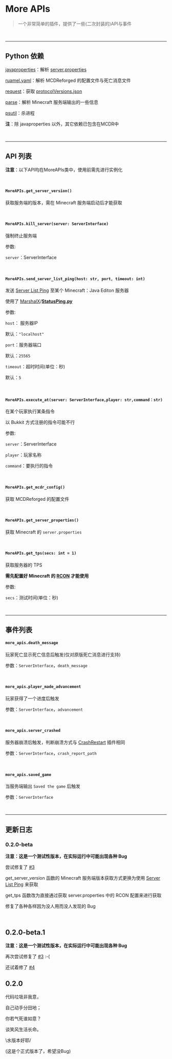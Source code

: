 # More APIs

>   一个非常简单的插件，提供了一些(二次封装的)API与事件

&nbsp;

---

## Python 依赖

[javaproperties](https://pypi.org/project/javaproperties/)：解析 [server.properties](https://minecraft.fandom.com/zh/wiki/Server.properties)

[ruamel.yaml](https://pypi.org/project/ruamel.yaml/)：解析 MCDReforged 的配置文件与死亡消息文件

[request](https://pypi.org/project/requests/)：获取 [protocolVersions.json](https://github.com/PrismarineJS/minecraft-data/blob/master/data/pc/common/protocolVersions.json)

[parse](https://pypi.org/project/parse/)：解析 Minecraft 服务端输出的一些信息

[psutil](https://pypi.org/project/psutil/)：杀进程

**注**：除 javaproperties 以外，其它依赖已包含在MCDR中

&nbsp;

---

## API 列表

**注意**：以下API均在MoreAPIs类中，使用前需先进行实例化

&nbsp;

#### `MoreAPIs.get_server_version()`

获取服务端的版本，需在 Minecraft 服务端启动后才能获取

&nbsp;

#### `MoreAPIs.kill_server(server: ServerInterface)`

强制终止服务端

参数:

`server`：ServerInterface

&nbsp;

#### `MoreAPIs.send_server_list_ping(host: str, port, timeout: int)`

发送 [Server List Ping](https://wiki.vg/Server_List_Ping) 至某个 Minecraft：Java Editon 服务器

使用了 [MarshalX](https://gist.github.com/MarshalX)/**[StatusPing.py](https://gist.github.com/MarshalX/40861e1d02cbbc6f23acd3eced9db1a0)**

参数:

`host`： 服务器IP

默认：`"localhost"`

`port`：服务器端口

默认：`25565`

`timeout`：超时时间(单位：秒)

默认：`5`

&nbsp;

#### `MoreAPIs.execute_at(server: ServerInterface,player: str,command：str)`

在某个玩家执行某条指令

以 Bukkit 方式注册的指令可能不行

参数:

`server`：ServerInterface

`player`：玩家名称

`command`：要执行的指令

&nbsp;

#### `MoreAPIs.get_mcdr_config()`

获取 MCDReforged 的配置文件

&nbsp;

#### `MoreAPIs.get_server_properties()`

获取 Minecraft 的 `server.properties`

&nbsp;

#### `MoreAPIs.get_tps(secs: int = 1)`

获取服务器的 TPS

**需先配置好 Minecraft 的 [RCON](https://wiki.vg/RCON) 才能使用**

参数:

`secs`：测试时间(单位：秒)

&nbsp;

---

## 事件列表

#### `more_apis.death_message`

玩家死亡显示死亡信息后触发(仅对原版死亡消息进行支持)

参数：`ServerInterface`，`death_message`

&nbsp;

#### `more_apis.player_made_advancement`

玩家获得了一个进度后触发

参数：`ServerInterface`，`advancement`

&nbsp;

#### `more_apis.server_crashed`

服务器崩溃后触发，判断崩溃方式与 [CrashRestart](https://github.com/MCDReforged/CrashRestart) 插件相同

参数：`ServerInterface`，`crash_report_path`

&nbsp;

#### `more_apis.saved_game`

当服务端输出 `Saved the game` 后触发

参数：`ServerInterface`

&nbsp;

---

## 更新日志

### 0.2.0-beta

**注意：这是一个测试性版本，在实际运行中可能出现各种 Bug**

尝试修复了 [#3](https://github.com/HuajiMUR233/MoreAPIs/issues/3)

get_server_version 函数的 Minecraft 服务端版本获取方式更换为使用 [Server List Ping](https://wiki.vg/Server_List_Ping) 来获取

get_tps 函数改为直接通过获取 server.properties 中的 RCON 配置来进行获取

修复了各种各样因为没人用而没人发现的 Bug

&nbsp;

## 0.2.0-beta.1

**注意：这是一个测试性版本，在实际运行中可能出现各种 Bug**

再次尝试修复了 [#3](https://github.com/HuajiMUR233/MoreAPIs/issues/3) :-(

还试着修了 [#4](https://github.com/HuajiMUR233/MoreAPIs/issues/4)

## 0.2.0

代码垃圾非我意，

自己动手分田地；

你若气死谁如意？

谈笑风生活长命。

\水版本好耶/

(这是个正式版本了，希望没Bug)
